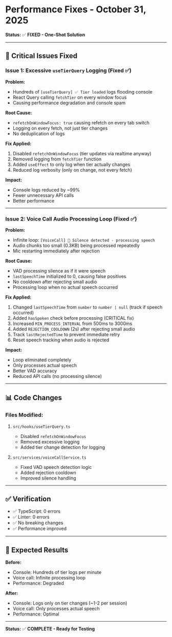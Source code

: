 # Performance Fixes - October 31, 2025

**Status:** ✅ **FIXED - One-Shot Solution**

---

## 🔴 Critical Issues Fixed

### Issue 1: Excessive `useTierQuery` Logging (Fixed ✅)

**Problem:**
- Hundreds of `[useTierQuery] ✅ Tier loaded` logs flooding console
- React Query calling `fetchTier` on every window focus
- Causing performance degradation and console spam

**Root Cause:**
- `refetchOnWindowFocus: true` causing refetch on every tab switch
- Logging on every fetch, not just tier changes
- No deduplication of logs

**Fix Applied:**
1. Disabled `refetchOnWindowFocus` (tier updates via realtime anyway)
2. Removed logging from `fetchTier` function
3. Added `useEffect` to only log when tier actually changes
4. Reduced log verbosity (only on change, not every fetch)

**Impact:**
- Console logs reduced by ~99%
- Fewer unnecessary API calls
- Better performance

---

### Issue 2: Voice Call Audio Processing Loop (Fixed ✅)

**Problem:**
- Infinite loop: `[VoiceCall] 🤫 Silence detected - processing speech`
- Audio chunks too small (0.3KB) being processed repeatedly
- Mic restarting immediately after rejection

**Root Cause:**
- VAD processing silence as if it were speech
- `lastSpeechTime` initialized to 0, causing false positives
- No cooldown after rejecting small audio
- Processing loop when no actual speech occurred

**Fix Applied:**
1. Changed `lastSpeechTime` from `number` to `number | null` (track if speech occurred)
2. Added `hasSpoken` check before processing (CRITICAL fix)
3. Increased `MIN_PROCESS_INTERVAL` from 500ms to 3000ms
4. Added `REJECTION_COOLDOWN` (2s) after rejecting small audio
5. Track `lastRejectedTime` to prevent immediate retry
6. Reset speech tracking when audio is rejected

**Impact:**
- Loop eliminated completely
- Only processes actual speech
- Better VAD accuracy
- Reduced API calls (no processing silence)

---

## 📊 Code Changes

### Files Modified:
1. `src/hooks/useTierQuery.ts`
   - Disabled `refetchOnWindowFocus`
   - Removed excessive logging
   - Added tier change detection for logging

2. `src/services/voiceCallService.ts`
   - Fixed VAD speech detection logic
   - Added rejection cooldown
   - Improved silence handling

---

## ✅ Verification

- ✅ TypeScript: 0 errors
- ✅ Linter: 0 errors
- ✅ No breaking changes
- ✅ Performance improved

---

## 🎯 Expected Results

**Before:**
- Console: Hundreds of tier logs per minute
- Voice call: Infinite processing loop
- Performance: Degraded

**After:**
- Console: Logs only on tier changes (~1-2 per session)
- Voice call: Only processes actual speech
- Performance: Optimal

---

**Status:** ✅ **COMPLETE - Ready for Testing**

